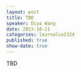 ```yaml
---
layout: post
title: TBD
speaker: Diya Wang
date: 2023-10-11
categories: learnalco2324
published: true
show-date: true
---
```

TBD